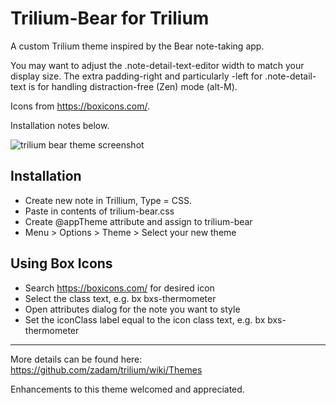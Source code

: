# Trilium-Bear for Trilium

A custom Trilium theme inspired by the Bear note-taking app.

You may want to adjust the .note-detail-text-editor width to match your display size. The extra padding-right and particularly -left for .note-detail-text is for handling distraction-free (Zen) mode (alt-M).

Icons from https://boxicons.com/. 

Installation notes below.

![trilium bear theme screenshot](https://raw.githubusercontent.com/apg-dev/trilium-theme-bear/master/trilium-bear-theme.png)

## Installation

* Create new note in Trillium, Type = CSS.
* Paste in contents of trilium-bear.css
* Create @appTheme attribute and assign to trilium-bear
* Menu > Options > Theme > Select your new theme


## Using Box Icons

* Search https://boxicons.com/ for desired icon
* Select the class text, e.g. bx bxs-thermometer
* Open attributes dialog for the note you want to style
* Set the iconClass label equal to the icon class text, e.g. bx bxs-thermometer

---

More details can be found here: https://github.com/zadam/trilium/wiki/Themes

Enhancements to this theme welcomed and appreciated.
